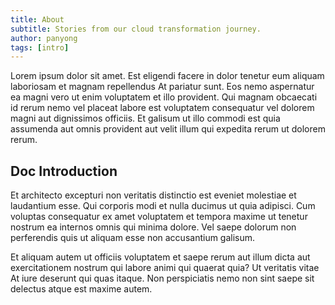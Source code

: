 ```yaml
---
title: About
subtitle: Stories from our cloud transformation journey.
author: panyong
tags: [intro]
---
```


Lorem ipsum dolor sit amet. Est eligendi facere in dolor tenetur eum aliquam laboriosam et magnam repellendus At pariatur sunt. Eos nemo aspernatur ea magni vero ut enim voluptatem et illo provident. Qui magnam obcaecati id rerum nemo vel placeat labore est voluptatem consequatur vel dolorem magni aut dignissimos officiis. Et galisum ut illo commodi est quia assumenda aut omnis provident aut velit illum qui expedita rerum ut dolorem rerum.

## Doc Introduction
Et architecto excepturi non veritatis distinctio est eveniet molestiae et laudantium esse. Qui corporis modi et nulla ducimus ut quia adipisci. Cum voluptas consequatur ex amet voluptatem et tempora maxime ut tenetur nostrum ea internos omnis qui minima dolore. Vel saepe dolorum non perferendis quis ut aliquam esse non accusantium galisum.

Et aliquam autem ut officiis voluptatem et saepe rerum aut illum dicta aut exercitationem nostrum qui labore animi qui quaerat quia? Ut veritatis vitae At iure deserunt qui quas itaque. Non perspiciatis nemo non sint saepe sit delectus atque est maxime autem.